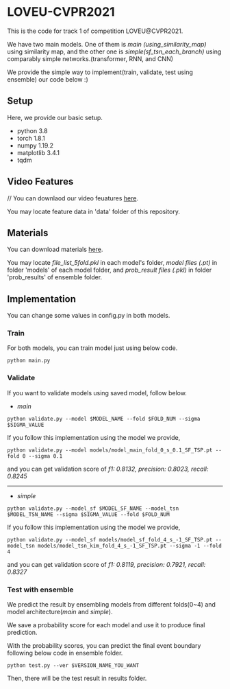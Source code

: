 # LOVEU-CVPR2021

This is the code for track 1 of competition LOVEU@CVPR2021.

We have two main models. One of them is *main (using_similarity_map)* using similarity map, and the other one is *simple(sf_tsn_each_branch)* using comparably simple networks.(transformer, RNN, and CNN)

We provide the simple way to implement(train, validate, test using ensemble) our code below :)

## Setup
Here, we provide our basic setup. 
- python 3.8
- torch 1.8.1
- numpy 1.19.2
- matplotlib 3.4.1
- tqdm 

## Video Features
// You can downlaod our video feuatures [here](https://drive.google.com/drive/folders/1AJl177kLvl1YtaFBb9QmiUAQ5o5qsjq9?usp=sharing).

You may locate feature data in 'data' folder of this repository.

## Materials 
You can download materials [here](https://drive.google.com/drive/folders/1Z5rFZlRIjBNDcys-Y1we9nXOB1Al2x3y?usp=sharing).

You may locate *file_list_5fold.pkl* in each model's folder, *model files (.pt)* in folder 'models' of each model folder, and *prob_result files (.pkl)* in folder 'prob_results' of ensemble folder.

## Implementation
You can change some values in config.py in both models. 

### Train
For both models, you can train model just using below code.
```
python main.py
```

### Validate
If you want to validate models using saved model, follow below.

- *main*
```
python validate.py --model $MODEL_NAME --fold $FOLD_NUM --sigma $SIGMA_VALUE
```
If you follow this implementation using the model we provide, 
```
python validate.py --model models/model_main_fold_0_s_0.1_SF_TSP.pt --fold 0 --sigma 0.1
```
and you can get validation score of *f1: 0.8132, precision: 0.8023, recall: 0.8245*

<hr>

- *simple*
```
python validate.py --model_sf $MODEL_SF_NAME --model_tsn $MODEL_TSN_NAME --sigma $SIGMA_VALUE --fold $FOLD_NUM
```
If you follow this implementation using the model we provide, 
```
python validate.py --model_sf models/model_sf_fold_4_s_-1_SF_TSP.pt --model_tsn models/model_tsn_kim_fold_4_s_-1_SF_TSP.pt --sigma -1 --fold 4
```
and you can get validation score of *f1: 0.8119, precision: 0.7921, recall: 0.8327*


### Test with ensemble
We predict the result by ensembling models from different folds(0~4) and model architecture(*main* and *simple*).

We save a probability score for each model and use it to produce final prediction.

With the probability scores, you can predict the final event boundary following below code in ensemble folder.
```
python test.py --ver $VERSION_NAME_YOU_WANT
```

Then, there will be the test result in results folder.


